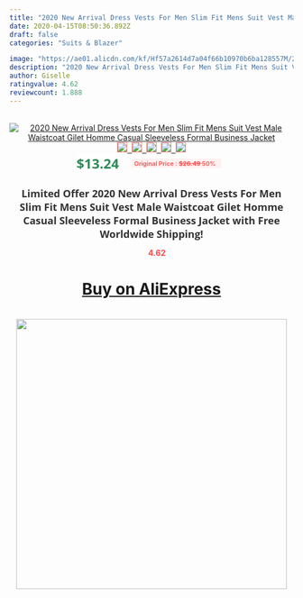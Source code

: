```yaml
---
title: "2020 New Arrival Dress Vests For Men Slim Fit Mens Suit Vest Male Waistcoat Gilet Homme Casual Sleeveless Formal Business Jacket"
date: 2020-04-15T08:50:36.892Z
draft: false
categories: "Suits & Blazer"

image: "https://ae01.alicdn.com/kf/Hf57a2614d7a04f66b10970b6ba128557M/2020-New-Arrival-Dress-Vests-For-Men-Slim-Fit-Mens-Suit-Vest-Male-Waistcoat-Gilet-Homme.jpg"
description: "2020 New Arrival Dress Vests For Men Slim Fit Mens Suit Vest Male Waistcoat Gilet Homme Casual Sleeveless Formal Business Jacket"
author: Giselle
ratingvalue: 4.62
reviewcount: 1.888
---
```

<br>
<div style="text-align: center;">
<a href="https://s.click.aliexpress.com/e/_ASQI8H" target="_blank" rel="nofollow noopener noreferrer"><img alt="2020 New Arrival Dress Vests For Men Slim Fit Mens Suit Vest Male Waistcoat Gilet Homme Casual Sleeveless Formal Business Jacket" class="magnifier-image" src="https://ae01.alicdn.com/kf/Hf57a2614d7a04f66b10970b6ba128557M/2020-New-Arrival-Dress-Vests-For-Men-Slim-Fit-Mens-Suit-Vest-Male-Waistcoat-Gilet-Homme.jpg_640x640.jpg">
<br>
<img style="border:1px solid salmon" src="https://ae01.alicdn.com/kf/Hf57a2614d7a04f66b10970b6ba128557M/2020-New-Arrival-Dress-Vests-For-Men-Slim-Fit-Mens-Suit-Vest-Male-Waistcoat-Gilet-Homme.jpg_120x120.jpg">&nbsp;&nbsp;<img style="border:1px solid salmon" src="https://ae01.alicdn.com/kf/H6454be7d78ca4982b7dce185bffebd44N/2020-New-Arrival-Dress-Vests-For-Men-Slim-Fit-Mens-Suit-Vest-Male-Waistcoat-Gilet-Homme.jpg_120x120.jpg">&nbsp;&nbsp;<img style="border:1px solid salmon" src="https://ae01.alicdn.com/kf/H096a2569a3bb41afbb4c3a43c9e376624/2020-New-Arrival-Dress-Vests-For-Men-Slim-Fit-Mens-Suit-Vest-Male-Waistcoat-Gilet-Homme.jpg_120x120.jpg">&nbsp;&nbsp;<img style="border:1px solid salmon" src="https://ae01.alicdn.com/kf/Hac01b447cb70450cab8c4b9031dcc832A/2020-New-Arrival-Dress-Vests-For-Men-Slim-Fit-Mens-Suit-Vest-Male-Waistcoat-Gilet-Homme.jpg_120x120.jpg">&nbsp;&nbsp;<img style="border:1px solid salmon" src="https://ae01.alicdn.com/kf/Hebb55b9d5342487d9757bdf70234de92V/2020-New-Arrival-Dress-Vests-For-Men-Slim-Fit-Mens-Suit-Vest-Male-Waistcoat-Gilet-Homme.jpg_120x120.jpg"></a></div><br0>
<div style="text-align: center;"><span style="background-color: white; border: 0px; box-sizing: border-box; color: seagreen; display: inline-block; font-family: &quot;open sans&quot; , &quot;arial&quot; , &quot;helvetica&quot; , sans-serif , &quot;heiti&quot;; font-size: 24px; font-stretch: inherit; font-weight: 700; line-height: inherit; margin: 0px 10px 0px 0px; padding: 0px; vertical-align: middle;">$13.24 </span>
<span style="background: rgb(255 , 241 , 241); border-radius: 3px; border: 0px; box-sizing: border-box; color: #ff4747; display: inline-block; font-family: inherit; font-size: 12px; font-stretch: inherit; font-style: inherit; font-variant: inherit; font-weight: 600; line-height: inherit; margin: 0px; padding: 2px 5px; transform: scale(0.9); vertical-align: middle;">Original Price : <b style="text-decoration: line-through;">$26.49 </b> 50%&nbsp;&nbsp;</span></div>
<h1 style="color: #333333; display: inline-block; font-family: &quot;open sans&quot; , &quot;arial&quot; , &quot;helvetica&quot; , sans-serif , &quot;heiti&quot;; font-size: 18px; font-stretch: inherit; font-weight: 700; text-align: center;">Limited Offer 2020 New Arrival Dress Vests For Men Slim Fit Mens Suit Vest Male Waistcoat Gilet Homme Casual Sleeveless Formal Business Jacket with Free Worldwide Shipping!</h1>
<div style="color: #ff4747; text-align: center;">
<img src="https://4.bp.blogspot.com/-M0ZcTcb-5uY/XleCXlxnR4I/AAAAAAAAAEc/OrjgMkXV1oMQFaCRZj5HQwOCBcu3w1FegCPcBGAYYCw/s1600/star.png" style="height: 15px;">&nbsp;<b>4.62</b></div>
<div class="button_cont" align="center"><a class="buynow_a" href="https://s.click.aliexpress.com/e/_ASQI8H" target="_blank" rel="nofollow noopener noreferrer"><H1>Buy on AliExpress</H1></a></div><br>
<div class="separator" style="clear: both; text-align: center;">
<img src="https://lh3.googleusercontent.com/-pTy5HemUv9M/XlePHvY0dAI/AAAAAAAAAE4/0nX5iRUoIWY8eMW9Dpxeirr157OZliDIgCLcBGAsYHQ/s1600/badge.gif" width="480">
</div>
